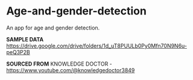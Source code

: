# Age-and-gender-detection
An app for age and gender detection.

**SAMPLE DATA**
https://drive.google.com/drive/folders/1d_uT8PUULb0Py0Mfn70N9N6u-peQ3P2B

**SOURCED FROM**
KNOWLEDGE DOCTOR - https://www.youtube.com/@knowledgedoctor3849
